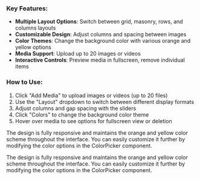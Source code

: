 
### Key Features:

- **Multiple Layout Options**: Switch between grid, masonry, rows, and columns layouts
- **Customizable Design**: Adjust columns and spacing between images
- **Color Themes**: Change the background color with various orange and yellow options
- **Media Support**: Upload up to 20 images or videos
- **Interactive Controls**: Preview media in fullscreen, remove individual items


### How to Use:

1. Click "Add Media" to upload images or videos (up to 20 files)
2. Use the "Layout" dropdown to switch between different display formats
3. Adjust columns and gap spacing with the sliders
4. Click "Colors" to change the background color theme
5. Hover over media to see options for fullscreen view or deletion


The design is fully responsive and maintains the orange and yellow color scheme throughout the interface. You can easily customize it further by modifying the color options in the ColorPicker component.



The design is fully responsive and maintains the orange and yellow color scheme throughout the interface. You can easily customize it further by modifying the color options in the ColorPicker component.
